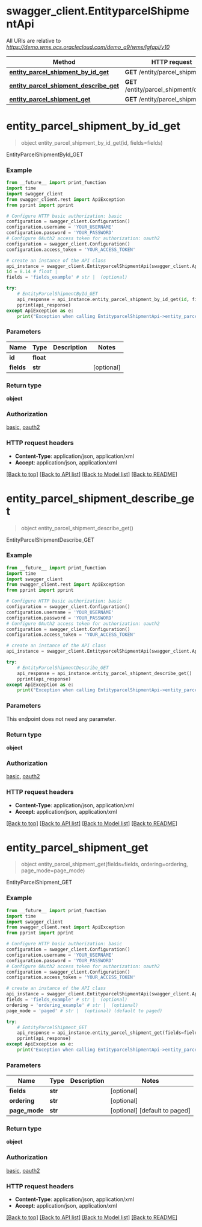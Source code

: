 # swagger_client.EntityparcelShipmentApi

All URIs are relative to *https://demo.wms.ocs.oraclecloud.com/demo_a9/wms/lgfapi/v10*

Method | HTTP request | Description
------------- | ------------- | -------------
[**entity_parcel_shipment_by_id_get**](EntityparcelShipmentApi.md#entity_parcel_shipment_by_id_get) | **GET** /entity/parcel_shipment/{id} | EntityParcelShipmentById_GET
[**entity_parcel_shipment_describe_get**](EntityparcelShipmentApi.md#entity_parcel_shipment_describe_get) | **GET** /entity/parcel_shipment/describe | EntityParcelShipmentDescribe_GET
[**entity_parcel_shipment_get**](EntityparcelShipmentApi.md#entity_parcel_shipment_get) | **GET** /entity/parcel_shipment | EntityParcelShipment_GET


# **entity_parcel_shipment_by_id_get**
> object entity_parcel_shipment_by_id_get(id, fields=fields)

EntityParcelShipmentById_GET



### Example
```python
from __future__ import print_function
import time
import swagger_client
from swagger_client.rest import ApiException
from pprint import pprint

# Configure HTTP basic authorization: basic
configuration = swagger_client.Configuration()
configuration.username = 'YOUR_USERNAME'
configuration.password = 'YOUR_PASSWORD'
# Configure OAuth2 access token for authorization: oauth2
configuration = swagger_client.Configuration()
configuration.access_token = 'YOUR_ACCESS_TOKEN'

# create an instance of the API class
api_instance = swagger_client.EntityparcelShipmentApi(swagger_client.ApiClient(configuration))
id = 8.14 # float | 
fields = 'fields_example' # str |  (optional)

try:
    # EntityParcelShipmentById_GET
    api_response = api_instance.entity_parcel_shipment_by_id_get(id, fields=fields)
    pprint(api_response)
except ApiException as e:
    print("Exception when calling EntityparcelShipmentApi->entity_parcel_shipment_by_id_get: %s\n" % e)
```

### Parameters

Name | Type | Description  | Notes
------------- | ------------- | ------------- | -------------
 **id** | **float**|  | 
 **fields** | **str**|  | [optional] 

### Return type

**object**

### Authorization

[basic](../README.md#basic), [oauth2](../README.md#oauth2)

### HTTP request headers

 - **Content-Type**: application/json, application/xml
 - **Accept**: application/json, application/xml

[[Back to top]](#) [[Back to API list]](../README.md#documentation-for-api-endpoints) [[Back to Model list]](../README.md#documentation-for-models) [[Back to README]](../README.md)

# **entity_parcel_shipment_describe_get**
> object entity_parcel_shipment_describe_get()

EntityParcelShipmentDescribe_GET



### Example
```python
from __future__ import print_function
import time
import swagger_client
from swagger_client.rest import ApiException
from pprint import pprint

# Configure HTTP basic authorization: basic
configuration = swagger_client.Configuration()
configuration.username = 'YOUR_USERNAME'
configuration.password = 'YOUR_PASSWORD'
# Configure OAuth2 access token for authorization: oauth2
configuration = swagger_client.Configuration()
configuration.access_token = 'YOUR_ACCESS_TOKEN'

# create an instance of the API class
api_instance = swagger_client.EntityparcelShipmentApi(swagger_client.ApiClient(configuration))

try:
    # EntityParcelShipmentDescribe_GET
    api_response = api_instance.entity_parcel_shipment_describe_get()
    pprint(api_response)
except ApiException as e:
    print("Exception when calling EntityparcelShipmentApi->entity_parcel_shipment_describe_get: %s\n" % e)
```

### Parameters
This endpoint does not need any parameter.

### Return type

**object**

### Authorization

[basic](../README.md#basic), [oauth2](../README.md#oauth2)

### HTTP request headers

 - **Content-Type**: application/json, application/xml
 - **Accept**: application/json, application/xml

[[Back to top]](#) [[Back to API list]](../README.md#documentation-for-api-endpoints) [[Back to Model list]](../README.md#documentation-for-models) [[Back to README]](../README.md)

# **entity_parcel_shipment_get**
> object entity_parcel_shipment_get(fields=fields, ordering=ordering, page_mode=page_mode)

EntityParcelShipment_GET



### Example
```python
from __future__ import print_function
import time
import swagger_client
from swagger_client.rest import ApiException
from pprint import pprint

# Configure HTTP basic authorization: basic
configuration = swagger_client.Configuration()
configuration.username = 'YOUR_USERNAME'
configuration.password = 'YOUR_PASSWORD'
# Configure OAuth2 access token for authorization: oauth2
configuration = swagger_client.Configuration()
configuration.access_token = 'YOUR_ACCESS_TOKEN'

# create an instance of the API class
api_instance = swagger_client.EntityparcelShipmentApi(swagger_client.ApiClient(configuration))
fields = 'fields_example' # str |  (optional)
ordering = 'ordering_example' # str |  (optional)
page_mode = 'paged' # str |  (optional) (default to paged)

try:
    # EntityParcelShipment_GET
    api_response = api_instance.entity_parcel_shipment_get(fields=fields, ordering=ordering, page_mode=page_mode)
    pprint(api_response)
except ApiException as e:
    print("Exception when calling EntityparcelShipmentApi->entity_parcel_shipment_get: %s\n" % e)
```

### Parameters

Name | Type | Description  | Notes
------------- | ------------- | ------------- | -------------
 **fields** | **str**|  | [optional] 
 **ordering** | **str**|  | [optional] 
 **page_mode** | **str**|  | [optional] [default to paged]

### Return type

**object**

### Authorization

[basic](../README.md#basic), [oauth2](../README.md#oauth2)

### HTTP request headers

 - **Content-Type**: application/json, application/xml
 - **Accept**: application/json, application/xml

[[Back to top]](#) [[Back to API list]](../README.md#documentation-for-api-endpoints) [[Back to Model list]](../README.md#documentation-for-models) [[Back to README]](../README.md)

